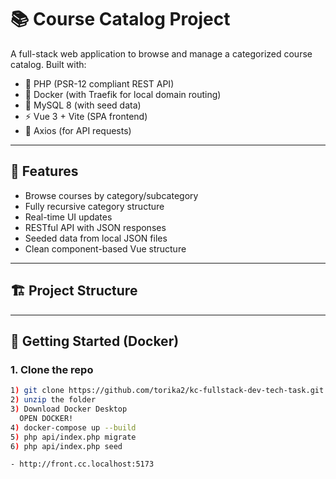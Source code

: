 # 📚 Course Catalog Project

A full-stack web application to browse and manage a categorized course catalog. Built with:

- 🐘 PHP (PSR-12 compliant REST API)
- 🐳 Docker (with Traefik for local domain routing)
- 🌱 MySQL 8 (with seed data)
- ⚡ Vue 3 + Vite (SPA frontend)
- 🔗 Axios (for API requests)

---

## 🚀 Features

- Browse courses by category/subcategory
- Fully recursive category structure
- Real-time UI updates
- RESTful API with JSON responses
- Seeded data from local JSON files
- Clean component-based Vue structure

---

## 🏗️ Project Structure

---

## 🐳 Getting Started (Docker)

### 1. Clone the repo

```bash
1) git clone https://github.com/torika2/kc-fullstack-dev-tech-task.git
2) unzip the folder
3) Download Docker Desktop
  OPEN DOCKER!
4) docker-compose up --build
5) php api/index.php migrate
6) php api/index.php seed
```

```bash
- http://front.cc.localhost:5173
```
